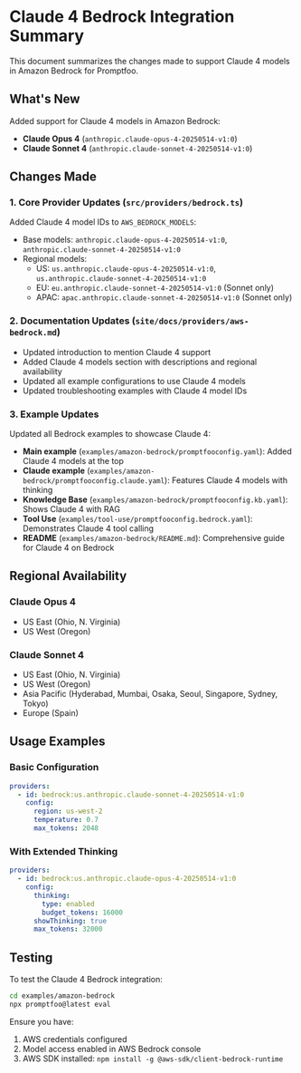 # Claude 4 Bedrock Integration Summary

This document summarizes the changes made to support Claude 4 models in Amazon Bedrock for Promptfoo.

## What's New

Added support for Claude 4 models in Amazon Bedrock:

- **Claude Opus 4** (`anthropic.claude-opus-4-20250514-v1:0`)
- **Claude Sonnet 4** (`anthropic.claude-sonnet-4-20250514-v1:0`)

## Changes Made

### 1. Core Provider Updates (`src/providers/bedrock.ts`)

Added Claude 4 model IDs to `AWS_BEDROCK_MODELS`:

- Base models: `anthropic.claude-opus-4-20250514-v1:0`, `anthropic.claude-sonnet-4-20250514-v1:0`
- Regional models:
  - US: `us.anthropic.claude-opus-4-20250514-v1:0`, `us.anthropic.claude-sonnet-4-20250514-v1:0`
  - EU: `eu.anthropic.claude-sonnet-4-20250514-v1:0` (Sonnet only)
  - APAC: `apac.anthropic.claude-sonnet-4-20250514-v1:0` (Sonnet only)

### 2. Documentation Updates (`site/docs/providers/aws-bedrock.md`)

- Updated introduction to mention Claude 4 support
- Added Claude 4 models section with descriptions and regional availability
- Updated all example configurations to use Claude 4 models
- Updated troubleshooting examples with Claude 4 model IDs

### 3. Example Updates

Updated all Bedrock examples to showcase Claude 4:

- **Main example** (`examples/amazon-bedrock/promptfooconfig.yaml`): Added Claude 4 models at the top
- **Claude example** (`examples/amazon-bedrock/promptfooconfig.claude.yaml`): Features Claude 4 models with thinking
- **Knowledge Base** (`examples/amazon-bedrock/promptfooconfig.kb.yaml`): Shows Claude 4 with RAG
- **Tool Use** (`examples/tool-use/promptfooconfig.bedrock.yaml`): Demonstrates Claude 4 tool calling
- **README** (`examples/amazon-bedrock/README.md`): Comprehensive guide for Claude 4 on Bedrock

## Regional Availability

### Claude Opus 4

- US East (Ohio, N. Virginia)
- US West (Oregon)

### Claude Sonnet 4

- US East (Ohio, N. Virginia)
- US West (Oregon)
- Asia Pacific (Hyderabad, Mumbai, Osaka, Seoul, Singapore, Sydney, Tokyo)
- Europe (Spain)

## Usage Examples

### Basic Configuration

```yaml
providers:
  - id: bedrock:us.anthropic.claude-sonnet-4-20250514-v1:0
    config:
      region: us-west-2
      temperature: 0.7
      max_tokens: 2048
```

### With Extended Thinking

```yaml
providers:
  - id: bedrock:us.anthropic.claude-opus-4-20250514-v1:0
    config:
      thinking:
        type: enabled
        budget_tokens: 16000
      showThinking: true
      max_tokens: 32000
```

## Testing

To test the Claude 4 Bedrock integration:

```bash
cd examples/amazon-bedrock
npx promptfoo@latest eval
```

Ensure you have:

1. AWS credentials configured
2. Model access enabled in AWS Bedrock console
3. AWS SDK installed: `npm install -g @aws-sdk/client-bedrock-runtime`
